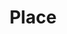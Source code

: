 ---
title: Place
type: place
place_topper:
  topper_type: place
  heading:
    - text: Heading
  subheading: Subheading
place_blocks:
_unlisted: true
---